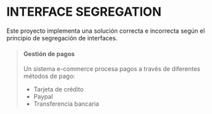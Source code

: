 # INTERFACE SEGREGATION
Este proyecto implementa una solución correcta e incorrecta según el principio de segregación de interfaces.

> #### Gestión de pagos
> Un sistema e-commerce procesa pagos a través de diferentes métodos de pago:
> - Tarjeta de crédito
> - Paypal
> - Transferencia bancaria